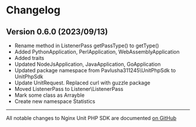 # Changelog

## Version 0.6.0 (2023/09/13)

* Rename method in ListenerPass getPassType() to getType()
* Added PythonApplication, PerlApplication, WebAssemblyApplication
* Added traits
* Updated NodeJsApplication, JavaApplication, GoApplication
* Updated package namespace from Pavlusha311245\UnitPhpSdk to UnitPhpSdk
* Update UnitRequest. Replaced curl with guzzle package
* Moved ListenerPass to Listener\ListenerPass
* Mark some class as Arrayble
* Create new namespace Statistics

***

All notable changes to Nginx Unit PHP SDK are documented [on GitHub](https://github.com/Pavlusha311245/nginx-unit-php-sdk/blob/master/CHANGELOG.md)
